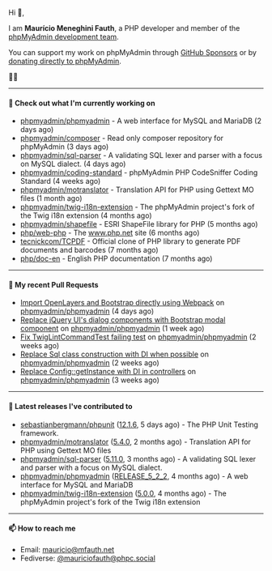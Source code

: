 Hi 👋,

I am **Maurício Meneghini Fauth**, a PHP developer and member of the [phpMyAdmin development team](https://www.phpmyadmin.net/team/?ref=github).

You can support my work on phpMyAdmin through [GitHub Sponsors](https://github.com/sponsors/MauricioFauth)
or by [donating directly to phpMyAdmin](https://www.phpmyadmin.net/donate/?ref=github).

🐘⛵

---

#### 👷 Check out what I'm currently working on

- [phpmyadmin/phpmyadmin](https://github.com/phpmyadmin/phpmyadmin) - A web interface for MySQL and MariaDB (2 days ago)
- [phpmyadmin/composer](https://github.com/phpmyadmin/composer) - Read only composer repository for phpMyAdmin (3 days ago)
- [phpmyadmin/sql-parser](https://github.com/phpmyadmin/sql-parser) - A validating SQL lexer and parser with a focus on MySQL dialect. (4 days ago)
- [phpmyadmin/coding-standard](https://github.com/phpmyadmin/coding-standard) - phpMyAdmin PHP CodeSniffer Coding Standard (4 weeks ago)
- [phpmyadmin/motranslator](https://github.com/phpmyadmin/motranslator) - Translation API for PHP using Gettext MO files (1 month ago)
- [phpmyadmin/twig-i18n-extension](https://github.com/phpmyadmin/twig-i18n-extension) - The phpMyAdmin project&#39;s fork of the Twig i18n extension (4 months ago)
- [phpmyadmin/shapefile](https://github.com/phpmyadmin/shapefile) - ESRI ShapeFile library for PHP (5 months ago)
- [php/web-php](https://github.com/php/web-php) - The www.php.net site (6 months ago)
- [tecnickcom/TCPDF](https://github.com/tecnickcom/TCPDF) - Official clone of PHP library to generate PDF documents and barcodes (7 months ago)
- [php/doc-en](https://github.com/php/doc-en) - English PHP documentation (7 months ago)

---

#### 🔨 My recent Pull Requests

- [Import OpenLayers and Bootstrap directly using Webpack](https://github.com/phpmyadmin/phpmyadmin/pull/19712) on [phpmyadmin/phpmyadmin](https://github.com/phpmyadmin/phpmyadmin) (4 days ago)
- [Replace jQuery UI&#39;s dialog components with Bootstrap modal component](https://github.com/phpmyadmin/phpmyadmin/pull/19703) on [phpmyadmin/phpmyadmin](https://github.com/phpmyadmin/phpmyadmin) (1 week ago)
- [Fix TwigLintCommandTest failing test](https://github.com/phpmyadmin/phpmyadmin/pull/19697) on [phpmyadmin/phpmyadmin](https://github.com/phpmyadmin/phpmyadmin) (2 weeks ago)
- [Replace Sql class construction with DI when possible](https://github.com/phpmyadmin/phpmyadmin/pull/19695) on [phpmyadmin/phpmyadmin](https://github.com/phpmyadmin/phpmyadmin) (2 weeks ago)
- [Replace Config::getInstance with DI in controllers](https://github.com/phpmyadmin/phpmyadmin/pull/19689) on [phpmyadmin/phpmyadmin](https://github.com/phpmyadmin/phpmyadmin) (3 weeks ago)

---

#### 🔭 Latest releases I've contributed to

- [sebastianbergmann/phpunit](https://github.com/sebastianbergmann/phpunit) ([12.1.6](https://github.com/sebastianbergmann/phpunit/releases/tag/12.1.6), 5 days ago) - The PHP Unit Testing framework.
- [phpmyadmin/motranslator](https://github.com/phpmyadmin/motranslator) ([5.4.0](https://github.com/phpmyadmin/motranslator/releases/tag/5.4.0), 2 months ago) - Translation API for PHP using Gettext MO files
- [phpmyadmin/sql-parser](https://github.com/phpmyadmin/sql-parser) ([5.11.0](https://github.com/phpmyadmin/sql-parser/releases/tag/5.11.0), 3 months ago) - A validating SQL lexer and parser with a focus on MySQL dialect.
- [phpmyadmin/phpmyadmin](https://github.com/phpmyadmin/phpmyadmin) ([RELEASE_5_2_2](https://github.com/phpmyadmin/phpmyadmin/releases/tag/RELEASE_5_2_2), 4 months ago) - A web interface for MySQL and MariaDB
- [phpmyadmin/twig-i18n-extension](https://github.com/phpmyadmin/twig-i18n-extension) ([5.0.0](https://github.com/phpmyadmin/twig-i18n-extension/releases/tag/5.0.0), 4 months ago) - The phpMyAdmin project&#39;s fork of the Twig i18n extension

---

#### 📫 How to reach me

- Email: [mauricio@mfauth.net](mailto://mauricio@mfauth.net)
- Fediverse: [@mauriciofauth@phpc.social](https://phpc.social/@mauriciofauth)
